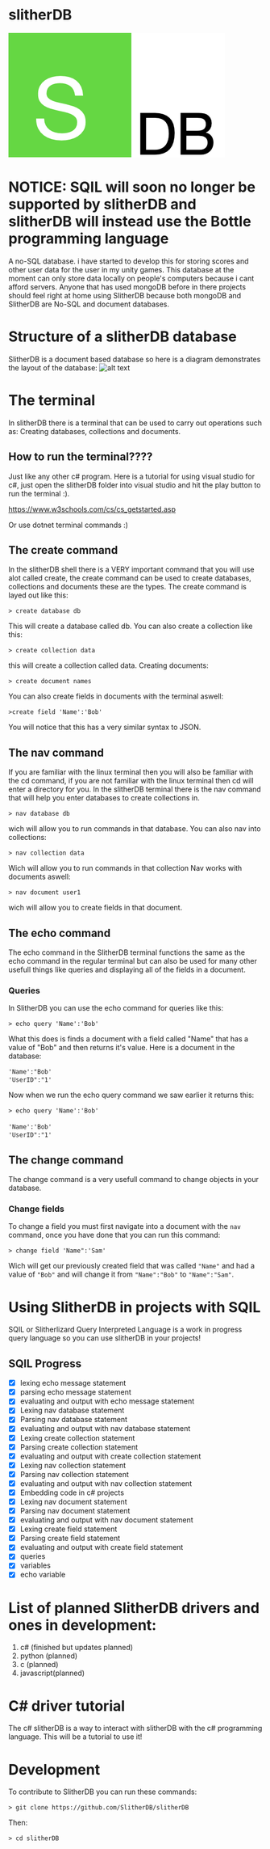 # slitherDB
![alt text](https://github.com/SlitherDB/slither-db/blob/master/misc/Screen%20Shot%202020-04-27%20at%2013.28.39.png "Logo")
# NOTICE: SQIL will soon no longer be supported by slitherDB and slitherDB will instead use the Bottle programming language 

A no-SQL database. i have started to develop this for storing scores and other user data for the user in my unity games. This database at the moment can only store data locally on people's computers because i cant afford servers.
Anyone that has used mongoDB before in there projects should feel right at home using SlitherDB because both mongoDB and SlitherDB are No-SQL and document databases.
# Structure of a slitherDB database 
SlitherDB is a document based database so here is a diagram demonstrates the layout of the database:
![alt text](https://github.com/SlitherDB/slitherDB/blob/master/misc/Screen%20Shot%202020-05-02%20at%2011.49.39.png "diagram")
# The terminal
In slitherDB there is a terminal that can be used to carry out operations such as: Creating databases, collections and documents.
## How to run the terminal????
Just like any other c# program.
Here is a tutorial for using visual studio for c#, just open the slitherDB folder into visual studio and hit the play button to run the terminal :).

https://www.w3schools.com/cs/cs_getstarted.asp

Or use dotnet terminal commands :)
## The create command
In the slitherDB shell there is a VERY important command that you will use alot called create, the create command can be used to create databases, collections and documents these are the types. The create command is layed out like this:
```
> create database db
```
This will create a database called db. 
You can also create a collection like this:
```
> create collection data
```
this will create a collection called data.
Creating documents:
```
> create document names
```
You can also create fields in documents with the terminal aswell:
```
>create field 'Name':'Bob'
```
You will notice that this has a very similar syntax to JSON.
## The nav command
If you are familiar with the linux terminal then you will also be familiar with the cd command, if you are not familiar with the linux terminal then cd will enter a directory for you. 
In the slitherDB terminal there is the nav command that will help you enter databases to create collections in. 
```
> nav database db
```
wich will allow you to run commands in that database.
You can also nav into collections:
```
> nav collection data
```
Wich will allow you to run commands in that collection
Nav works with documents aswell:
```
> nav document user1
```
wich will allow you to create fields in that document.
## The echo command 
The echo command in the SlitherDB terminal functions the same as the echo command in the regular terminal but can also be used for many other usefull things like queries and displaying all of the fields in a document.
### Queries
In SlitherDB you can use the echo command for queries like this:
```
> echo query 'Name':'Bob'
```
What this does is finds a document with a field called "Name" that has a value of "Bob" and then returns it's value.
Here is a document in the database:
```
'Name':"Bob'
'UserID":"1'
```
Now when we run the echo query command we saw earlier it returns this:
```
> echo query 'Name':'Bob'

'Name':'Bob'
'UserID":"1'
```
## The change command
The change command is a very usefull command to change objects in your database.
### Change fields
To change a field you must first navigate into a document with the `nav` command, once you have done that you can run this command:
```
> change field 'Name":'Sam'
```
Wich will get our previously created field that was called `"Name"` and had a value of `"Bob"` and will change it from `"Name":"Bob"` to `"Name":"Sam"`.
# Using SlitherDB in projects with SQIL
SQIL or Slitherlizard Query Interpreted Language is a work in progress query language so you can use slitherDB in your projects!
## SQIL Progress 
- [x] lexing echo message statement
- [x] parsing echo message statement
- [x] evaluating and output with echo message statement
- [x] Lexing nav database statement 
- [x] Parsing nav database statement
- [x] evaluating and output with nav database statement
- [x] Lexing create collection statement 
- [x] Parsing create collection statement
- [x] evaluating and output with create collection statement
- [x] Lexing nav collection statement 
- [x] Parsing nav collection statement
- [x] evaluating and output with nav collection statement 
- [x] Embedding code in c# projects
- [x] Lexing nav document statement 
- [x] Parsing nav document statement
- [x] evaluating and output with nav document statement 
- [x] Lexing create field statement 
- [x] Parsing create field statement
- [x] evaluating and output with create field statement 
- [x] queries
- [x] variables
- [x] echo variable
# List of planned SlitherDB drivers and ones in development:
1. c# (finished but updates planned)
2. python (planned)
3. c (planned)
4. javascript(planned)
# C# driver tutorial 
The c# slitherDB is a way to interact with slitherDB with the c# programming language. This will be a tutorial to use it!
# Development
To contribute to SlitherDB you can run these commands:
```
> git clone https://github.com/SlitherDB/slitherDB
```
Then:
```
> cd slitherDB
```

